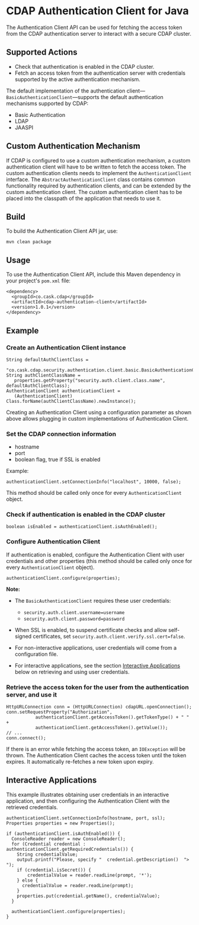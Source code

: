 # CDAP Authentication Client for Java

The Authentication Client API can be used for fetching the access token from the CDAP authentication server to
interact with a secure CDAP cluster.

## Supported Actions

- Check that authentication is enabled in the CDAP cluster.
- Fetch an access token from the authentication server with credentials supported by the active authentication
  mechanism.

The default implementation of the authentication client—`BasicAuthenticationClient`—supports the default
authentication mechanisms supported by CDAP:

- Basic Authentication
- LDAP
- JAASPI

## Custom Authentication Mechanism

If CDAP is configured to use a custom authentication mechanism, a custom authentication client will have to be written
to fetch the access token. The custom authentication clients needs to implement the ```AuthenticationClient```
interface. The ```AbstractAuthenticationClient``` class contains common functionality required by authentication clients,
and can be extended by the custom authentication client. The custom authentication client has to be placed into the
classpath of the application that needs to use it.

## Build

To build the Authentication Client API jar, use:

    mvn clean package

## Usage

To use the Authentication Client API, include this Maven dependency in your project's ```pom.xml``` file:

    <dependency>
      <groupId>co.cask.cdap</groupId>
      <artifactId>cdap-authentication-client</artifactId>
      <version>1.0.1</version>
    </dependency>

## Example

### Create an Authentication Client instance

    String defaultAuthClientClass =
      "co.cask.cdap.security.authentication.client.basic.BasicAuthenticationClient";
    String authClientClassName =
       properties.getProperty("security.auth.client.class.name", defaultAuthClientClass);
    AuthenticationClient authenticationClient =
       (AuthenticationClient) Class.forName(authClientClassName).newInstance();

Creating an Authentication Client using a configuration parameter as shown above allows plugging in custom
implementations of Authentication Client.


### Set the CDAP connection information

- hostname
- port
- boolean flag, true if SSL is enabled

Example:

    authenticationClient.setConnectionInfo("localhost", 10000, false);

This method should be called only once for every ```AuthenticationClient``` object.


### Check if authentication is enabled in the CDAP cluster

    boolean isEnabled = authenticationClient.isAuthEnabled();

### Configure Authentication Client

If authentication is enabled, configure the Authentication Client with user credentials and other properties (this
method should be called only once for every ```AuthenticationClient``` object).

    authenticationClient.configure(properties);

**Note:**

- The ```BasicAuthenticationClient``` requires these user credentials:

    - ```security.auth.client.username=username```
    - ```security.auth.client.password=password```
    
- When SSL is enabled, to suspend certificate checks and allow self-signed certificates, set ```security.auth.client.verify.ssl.cert=false```.
- For non-interactive applications, user credentials will come from a configuration file.
- For interactive applications, see the section [Interactive Applications](#interactive-applications) below on
  retrieving and using user credentials.


### Retrieve the access token for the user from the authentication server, and use it

    HttpURLConnection conn = (HttpURLConnection) cdapURL.openConnection();
    conn.setRequestProperty("Authorization", 
               authenticationClient.getAccessToken().getTokenType() + " " +
               authenticationClient.getAccessToken().getValue());
    // ...
    conn.connect();

If there is an error while fetching the access token, an `IOException` will be thrown. The Authentication Client
caches the access token until the token expires. It automatically re-fetches a new token upon expiry. 

## Interactive Applications

This example illustrates obtaining user credentials in an interactive application, and then configuring the
Authentication Client with the retrieved credentials.

    authenticationClient.setConnectionInfo(hostname, port, ssl);
    Properties properties = new Properties();

    if (authenticationClient.isAuthEnabled()) {
      ConsoleReader reader = new ConsoleReader();
      for (Credential credential : authenticationClient.getRequiredCredentials()) {
        String credentialValue;
        output.printf("Please, specify "  credential.getDescription()  "> ");
        if (credential.isSecret()) {
            credentialValue = reader.readLine(prompt, '*');
        } else {
          credentialValue = reader.readLine(prompt);
        }
        properties.put(credential.getName(), credentialValue);
      }

      authenticationClient.configure(properties);
    }
